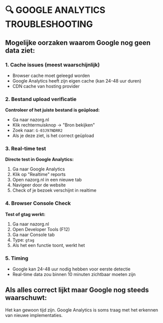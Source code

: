 # 🔍 GOOGLE ANALYTICS TROUBLESHOOTING

## Mogelijke oorzaken waarom Google nog geen data ziet:

### 1. **Cache issues** (meest waarschijnlijk)
- Browser cache moet geleegd worden
- Google Analytics heeft zijn eigen cache (kan 24-48 uur duren)
- CDN cache van hosting provider

### 2. **Bestand upload verificatie**
**Controleer of het juiste bestand is geüpload:**
- Ga naar nazorg.nl
- Klik rechtermuisknop → "Bron bekijken"
- Zoek naar: `G-03J97NDRR2`
- Als je deze ziet, is het correct geüpload

### 3. **Real-time test**
**Directe test in Google Analytics:**
1. Ga naar Google Analytics
2. Klik op "Realtime" reports
3. Open nazorg.nl in een nieuwe tab
4. Navigeer door de website
5. Check of je bezoek verschijnt in realtime

### 4. **Browser Console Check**
**Test of gtag werkt:**
1. Ga naar nazorg.nl
2. Open Developer Tools (F12)
3. Ga naar Console tab
4. Type: `gtag`
5. Als het een functie toont, werkt het

### 5. **Timing**
- Google kan 24-48 uur nodig hebben voor eerste detectie
- Real-time data zou binnen 10 minuten zichtbaar moeten zijn

## Als alles correct lijkt maar Google nog steeds waarschuwt:
Het kan gewoon tijd zijn. Google Analytics is soms traag met het erkennen van nieuwe implementaties.